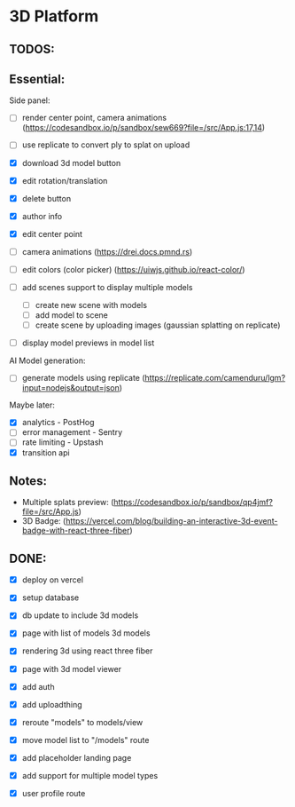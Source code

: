 # 3D Platform

## TODOS:


## Essential:

Side panel:

- [ ] render center point, camera animations (https://codesandbox.io/p/sandbox/sew669?file=/src/App.js:17,14)

- [ ] use replicate to convert ply to splat on upload

- [x] download 3d model button

- [x] edit rotation/translation

- [x] delete button

- [x] author info

- [x] edit center point

- [ ] camera animations (https://drei.docs.pmnd.rs)

- [ ] edit colors (color picker) (https://uiwjs.github.io/react-color/)

- [ ] add scenes support to display multiple models
  - [ ] create new scene with models
  - [ ] add model to scene
  - [ ] create scene by uploading images (gaussian splatting on replicate)

- [ ] display model previews in model list

AI Model generation:
- [ ] generate models using replicate (https://replicate.com/camenduru/lgm?input=nodejs&output=json)

Maybe later:
- [x] analytics - PostHog
- [ ] error management - Sentry
- [ ] rate limiting - Upstash
- [x] transition api

## Notes:

- Multiple splats preview: (https://codesandbox.io/p/sandbox/qp4jmf?file=/src/App.js)
- 3D Badge: (https://vercel.com/blog/building-an-interactive-3d-event-badge-with-react-three-fiber)

## DONE:

- [x] deploy on vercel
- [x] setup database

- [x] db update to include 3d models


- [x] page with list of models 3d models
- [x] rendering 3d using react three fiber
- [x] page with 3d model viewer

- [x] add auth
- [x] add uploadthing

- [x] reroute "models" to models/view
- [x] move model list to "/models" route
- [x] add placeholder landing page
- [x] add support for multiple model types

- [x] user profile route